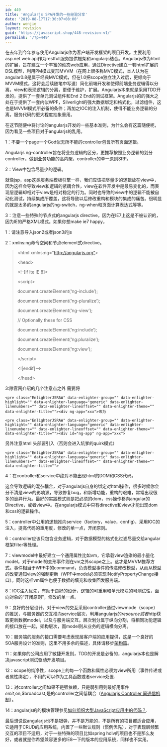 ```yaml
---
id: 449
title: 'Angularjs SPA开发的一些经验分享'
date: '2019-08-17T17:30:07+08:00'
author: wenjie
layout: revision
guid: 'https://javascript.shop/448-revision-v1/'
permalink: '/?p=449'
---
```


在去年到今年参与使用Angularjs作为客户端开发框架的项目开发。主要利用asp.net web api作为restfull服务提供框架和angularjs结合。Angularjs作为html的扩展，旨在建立一个丰富的动态web应用，通过Directive建立一套html扩展的DSL模型，利用PM模式变形MVVM（在网上很多称MVC模式，本人认为在angular0.8是属于经典MVC模式，但在1.0把scope独立注入过后，更倾向于MVVM模式，这将会后续随笔中写道）简化前端开发和使得前端业务逻辑得以分离，view和表现逻辑的分离，更便于维护，扩展。Angularjs本来就是采用TDD开发的，提供了一套单元测试组件和End 2 End的测试框架。Angularjs的的强大之处在于提供了一套内似WPF，Silverlight的强大数据绑定和格式化，过滤组件，这也是MVVM模式所必备的条件；再加之IOC的注入机制，使得不能业务逻辑的分离，服务代码的更大程度抽象重用。

 在这节随便中将讨论的angularjs开发的一些基本准则，为什么会有这篇随便呢，因为看见一些项目对于angularjs的乱用。

 1：不要一个page一个God似无所不能的controller包含所有页面逻辑。

 Angularjs ng-controller旨在将业务逻辑的区分，更推荐按照业务逻辑的划分controller，做到业务功能的高内聚，controller的单一原则SRP。

 2：View中包含尽量少的逻辑。

 就像jsp，asp这类服务端模板引擎一样，我们应该把尽量少的逻辑放在view中，因为这样会导致view和逻辑的紧耦合性，view在软件开发中是最易变化的，而表现层逻辑却相对于view是相对稳定的行为。同时也导致的view中的逻辑不能被自动化测试，持续集成所覆盖，这将导致以后修改重构和模块的集成的痛苦。很明显的就是太多的angularjs的ng-switch，ng-when和页面计算表达式等等。

3：注意一些特殊的节点式的angularjs directive，因为在IE7上这是不被认识的，因为IE的严格XML模式。如果你想make ie7 happy，

 1：请注意导入json2或者json3的js

 2：xmlns:ng命令空间和节点element式directive。

> &lt;html xmlns:ng=”http://angularjs.org”&gt;
> 
> &lt;head&gt;
> 
> &lt;!–\[if lte IE 8\]&gt;
> 
> &lt;script&gt;
> 
> document.createElement(‘ng-include’);
> 
> document.createElement(‘ng-pluralize’);
> 
> document.createElement(‘ng-view’);
> 
> // Optionally these for CSS
> 
> document.createElement(‘ng:include’);
> 
> document.createElement(‘ng:pluralize’);
> 
> document.createElement(‘ng:view’);
> 
> &lt;/script&gt;
> 
> &lt;!\[endif\]–&gt;
> 
> &lt;/head&gt;

 3:除官网介绍的几个注意点之外 需要将

```
<pre class="EnlighterJSRAW" data-enlighter-group="" data-enlighter-highlight="" data-enlighter-language="generic" data-enlighter-linenumbers="" data-enlighter-lineoffset="" data-enlighter-theme="" data-enlighter-title=""><div ng-app="xxx">改为
```

```
<pre class="EnlighterJSRAW" data-enlighter-group="" data-enlighter-highlight="" data-enlighter-language="generic" data-enlighter-linenumbers="" data-enlighter-lineoffset="" data-enlighter-theme="" data-enlighter-title=""><div id="ng-app" ng-app="xxx">
```

 另外注意html 头部要引入（否则会进入坑爹的quirk模式）

```
<pre class="EnlighterJSRAW" data-enlighter-group="" data-enlighter-highlight="" data-enlighter-language="generic" data-enlighter-linenumbers="" data-enlighter-lineoffset="" data-enlighter-theme="" data-enlighter-title="">
```

4：在controller和service中绝对不能出现html的DOM和CSS代码。

 这会导致逻辑的混杂耦合，对于angularjs自身的绑定对html操作，很多时候你会分不清是view的影响源，导致修复bug，和新增功能，重构的艰难，常常出现很多的诡异行为。最好的实践模式则是把必须的dom，css操作移向angular的Directive，或者view中。在angularjs模式中只有directive和view才能出现dom和css的逻辑操作。

 5：controller中公用的逻辑推向service（factory，value，config)，采用IOC的注入，提高代码的重用度，修改的单一点，开闭原则。

 6：controller应该只包含业务逻辑，对于数据模型的格式化过滤尽量交给angular框架filter等处理。

7：viewmodel中最好建立一个通用属性比如vm，它承载view渲染的最小量化model，对于model的变形事件则在vm之外scope之上。这才是MVVM推荐方式。事件相当于WPF中的command，负责模型事件的传递修改模型，从而从模型的改变通知view的强制更新（WPF中model必须实现INotifyPropertyChange接口）。同时这样vm属性也便于数据的填充和收集回发服务端。

8：IOC注入优先，有助于良好的设计，逻辑的可重用和单元模块的可测试性，面向对象的“开闭原则”，修改的单一点。

9：良好的分层设计，对于view的交互采用controller通过viewmode（scope）的推送，与服务器的交互推向service层次，利用angularjs的$resource或者$http获取更新数据model，以及与服务端交互。层次划分属于纵向分割，将相同功能逻辑的接口放在一起，架构层次，而model则从业务的逻辑横向分离。

10：服务端的服务的接口需要考虑表现层客户端的应用提供，这是一个良好的SOA服务设计的准则，这里不用多余的描述，具体请移步[架构篇](http://www.cnblogs.com/whitewolf/category/379884.html)。

11：如果你的公司应用了敏捷开发则，TDD的开发是必备的，angularjs本也是解决javascript测试驱动开发项目。

 12：scope的纯净性，scope上的每一个函数和属性必须为view所用（事件传递或者属性绑定），不用的可以作为工具函数或者service处置.

 13：对controller之间如果不是强依赖，只是弱引用则最好用事件$emit,$on,$broadcast,是的controller之间低耦合（[Angularjs Controller 间通信机制](http://www.cnblogs.com/whitewolf/archive/2013/04/16/3024843.html)）。

 14：angularjs的的模块管理参见[如何组织大型JavaScript应用中的代码？](http://kb.cnblogs.com/page/176541/).

 最后想说说angularjs也不是银弹，并不是万能的，不是所有的项目都适合应用，它适用于CRUD的应用系统，内置了一些默认规则（惯例优先），对于表现层频繁交互的项目不适用，对于一些特殊的项目比如spring hdiv的项目也不是那么友好，或者就是你希望兼容更多的IE8一下的版本的应用系统，同样也不实用。